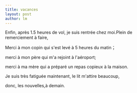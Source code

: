 ```yaml
---
title: vacances 
layout: post
author: lm
---
```

<p>Enfin, après 1.5 heures de vol, je suis rentrée chez moi.Plein de remerciement à faire,</p>
<p>Merci à mon copin qui s&#39;est levé à 5 heures du matin； </p>
<p>merci à mon père qui m&#39;a rejoint à l&#39;aéroport;</p>
<p>merci à ma mère qui a préparé un repas copieux à la maison. </p>
<p>Je suis très fatiguée maintenant, le lit m&#39;attire beaucoup, </p>
<p>donc, les nouvelles,à demain. </p>
